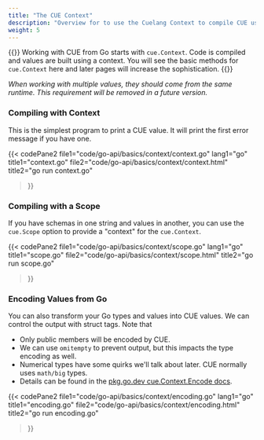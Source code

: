 ```yaml
---
title: "The CUE Context"
description: "Overview for to use the Cuelang Context to compile CUE using the Go API"
weight: 5
---
```


{{<lead>}}
Working with CUE from Go starts with `cue.Context`.
Code is compiled and values are built using a context.
You will see the basic methods for `cue.Context` here
and later pages will increase the sophistication.
{{</lead>}}

_When working with multiple values, they should come from the same runtime.
This requirement will be removed in a future version._



### Compiling with Context

This is the simplest program to print a CUE value.
It will print the first error message if you have one.

{{< codePane2
	file1="code/go-api/basics/context/context.go" lang1="go" title1="context.go"
	file2="code/go-api/basics/context/context.html"  title2="go run context.go"
>}}


### Compiling with a Scope

If you have schemas in one string and values in another,
you can use the `cue.Scope` option to provide a "context" for the `cue.Context`.

{{< codePane2
	file1="code/go-api/basics/context/scope.go" lang1="go" title1="scope.go"
	file2="code/go-api/basics/context/scope.html"  title2="go run scope.go"
>}}

### Encoding Values from Go

You can also transform your Go types and values into CUE values.
We can control the output with struct tags. Note that

- Only public members will be encoded by CUE.
- We can use `omitempty` to prevent output, but this impacts the type encoding as well.
- Numerical types have some quirks we'll talk about later. CUE normally uses `math/big` types.
- Details can be found in the [pkg.go.dev cue.Context.Encode docs](https://pkg.go.dev/cuelang.org/go@v0.4.0/cue#Context.Encode).

{{< codePane2
	file1="code/go-api/basics/context/encoding.go" lang1="go" title1="encoding.go"
	file2="code/go-api/basics/context/encoding.html"  title2="go run encoding.go"
>}}

